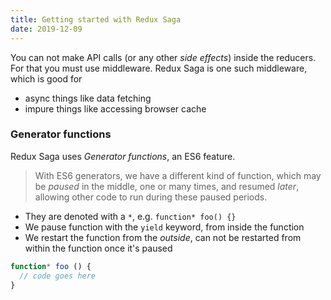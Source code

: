 ```yaml
---
title: Getting started with Redux Saga
date: 2019-12-09
---
```


You can not make API calls (or any other _side effects_) inside the reducers. For that you must use middleware. Redux Saga is one such middleware, which is good for

- async things like data fetching
- impure things like accessing browser cache

### Generator functions
Redux Saga uses _Generator functions_, an ES6 feature. 

> With ES6 generators, we have a different kind of function, which may be _paused_ in the middle, one or many times, and resumed _later_, allowing other code to run during these paused periods.

- They are denoted with a `*`, e.g. `function* foo() {}`
- We pause function with the `yield` keyword, from inside the function
- We restart the function from the _outside_, can not be restarted from within the function once it's paused

```js
function* foo () {
  // code goes here
}
```